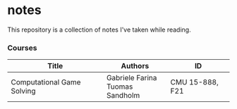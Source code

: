 # notes
This repository is a collection of notes I've taken while reading.

### Courses

| Title | Authors | ID |
| --- | --- | --- |
| Computational Game Solving | Gabriele Farina <br/> Tuomas Sandholm | CMU 15-888, F21 |
